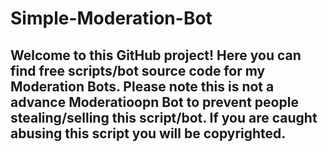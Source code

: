 # Simple-Moderation-Bot
## Welcome to this GitHub project! Here you can find free scripts/bot source code for my Moderation Bots. Please note this is not a advance Moderatioopn Bot to prevent people stealing/selling this script/bot. If you are caught abusing this script you will be copyrighted.
